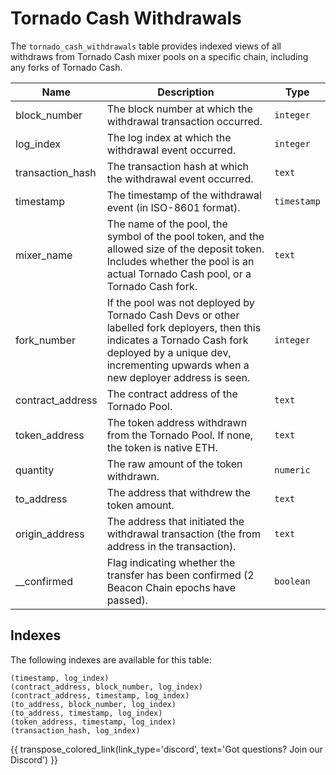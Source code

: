# Tornado Cash Withdrawals

The `tornado_cash_withdrawals` table provides indexed views of all withdraws from Tornado Cash mixer pools on a specific chain, including any forks of Tornado Cash.

| Name                | Description                                                                 | Type        |
| --------- | --------- | --------------------------------------------------------------------------- |
| block_number | The block number at which the withdrawal transaction occurred. | `integer` |
| log_index | The log index at which the withdrawal event occurred. | `integer` |
| transaction_hash | The transaction hash at which the withdrawal event occurred. | `text` |
| timestamp | The timestamp of the withdrawal event (in ISO-8601 format). | `timestamp` |
| mixer_name | The name of the pool, the symbol of the pool token, and the allowed size of the deposit token. Includes whether the pool is an actual Tornado Cash pool, or a Tornado Cash fork. | `text` |
| fork_number | If the pool was not deployed by Tornado Cash Devs or other labelled fork deployers, then this indicates a Tornado Cash fork deployed by a unique dev, incrementing upwards when a new deployer address is seen. | `integer` |
| contract_address | The contract address of the Tornado Pool. | `text` |
| token_address | The token address withdrawn from the Tornado Pool. If none, the token is native ETH. | `text` |
| quantity | The raw amount of the token withdrawn. | `numeric` |
| to_address | The address that withdrew the token amount. | `text` |
| origin_address | The address that initiated the withdrawal transaction (the from address in the transaction). | `text` |
| __confirmed | Flag indicating whether the transfer has been confirmed (2 Beacon Chain epochs have passed). | `boolean` |

## Indexes
The following indexes are available for this table:

```
(timestamp, log_index)
(contract_address, block_number, log_index)
(contract_address, timestamp, log_index)
(to_address, block_number, log_index)
(to_address, timestamp, log_index)
(token_address, timestamp, log_index)
(transaction_hash, log_index)
```

{{ transpose_colored_link(link_type='discord', text='Got questions?  Join our Discord') }}
